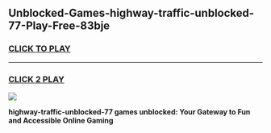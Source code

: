 
## Unblocked-Games-highway-traffic-unblocked-77-Play-Free-83bje
<h3>
<a href="https://premium76.site?title=highway-traffic-unblocked-77&ref=23A">CLICK TO PLAY</a></h3>
<hr>

<h3>
<a href="https://premium76.site?title=highway-traffic-unblocked-77&ref=23A">CLICK 2 PLAY</a>
  
</h3>

<a href="https://premium76.site?title=highway-traffic-unblocked-77&ref=23A"><img src="https://clearcache.store/games.png"></a>


**highway-traffic-unblocked-77 games unblocked: Your Gateway to Fun and Accessible Online Gaming**
